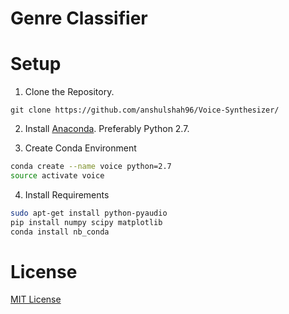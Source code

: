 Genre Classifier
=====================================

Setup
=====================================

1. Clone the Repository.
```shell
git clone https://github.com/anshulshah96/Voice-Synthesizer/
```

2. Install [Anaconda](https://www.continuum.io/downloads#linux). Preferably Python 2.7.

3. Create Conda Environment
```bash
conda create --name voice python=2.7
source activate voice
```

4. Install Requirements
```bash
sudo apt-get install python-pyaudio
pip install numpy scipy matplotlib 
conda install nb_conda
```

License
=========
[MIT License](https://anshul.mit-license.org/)
